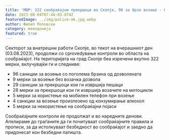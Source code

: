 ```yaml
---
title: 'МВР: 322 сообраќајни прекршоци во Скопје, 96 за брзо возење - 04 АВГУСТ 2023'
date: 2023-08-04T07:44:03.874Z
featuredImage: ../img/police-mk.jpg.webp
author: Филип Поповски
category: македонија
featured: true
---
```

Секторот за внатрешни работи Скопје, во текот на вчерашниот ден (03.08.2023), продолжи со сprovedување контроли во областа на сообраќајот. На територијата на град Скопје беа изречени вкупно 322 мерки, вклучувајќи ги и следниве:
- 96 санкции за возење со поголема брзина од дозволената
- 9 мерки за возење без возачка дозвола
- 29 санкции за прекршоци кои ги извршија пешаци
- 28 мерки за прекршоци кои ги извршија возачите на мотоцикли
- 5 мерки за користење на мобилен телефон при возење
- 4 санкции за возење произлезено од конзумирање алкохол
- 5 мерки за некористење на сообраќајни појаси

Сообраќајните контроли ќе продолжат и во наредните денови. Апелираме до граѓаните да ги почитуваат сообраќајните правила и прописи, за да истолкуваат безбедност во сообраќајот и заедно да придонесат кон безбедни патишта.
